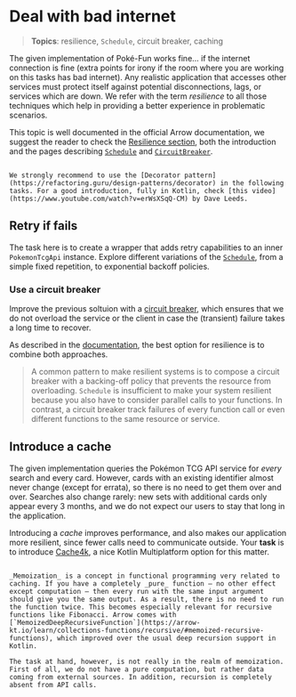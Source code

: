 # Deal with bad internet

> **Topics**: resilience, `Schedule`, circuit breaker, caching

The given implementation of Poké-Fun works fine... if the internet connection is fine (extra points for irony if the room where you are working on this tasks has bad internet). Any realistic application that accesses other services must protect itself against potential disconnections, lags, or services which are down. We refer with the term _resilience_ to all those techniques which help in providing a better experience in problematic scenarios.

This topic is well documented in the official Arrow documentation, we suggest the reader to check the [Resilience section](https://arrow-kt.io/learn/resilience/intro/), both the introduction and the pages describing [`Schedule`](https://arrow-kt.io/learn/resilience/retry-and-repeat/) and [`CircuitBreaker`](https://arrow-kt.io/learn/resilience/circuitbreaker/).

```admonish tip title="Decorator"

We strongly recommend to use the [Decorator pattern](https://refactoring.guru/design-patterns/decorator) in the following tasks. For a good introduction, fully in Kotlin, check [this video](https://www.youtube.com/watch?v=erWsXSqQ-CM) by Dave Leeds.

```

## Retry if fails

The task here is to create a wrapper that adds retry capabilities to an inner `PokemonTcgApi` instance. Explore different variations of the [`Schedule`](https://arrow-kt.io/learn/resilience/retry-and-repeat/#constructing-a-policy), from a simple fixed repetition, to exponential backoff policies.

### Use a circuit breaker

Improve the previous soltuion with a [circuit breaker](https://arrow-kt.io/learn/resilience/circuitbreaker/), which ensures that we do not overload the service or the client in case the (transient) failure takes a long time to recover.

As described in the [documentation](https://arrow-kt.io/learn/resilience/circuitbreaker/), the best option for resilience is to combine both approaches.

> A common pattern to make resilient systems is to compose a circuit breaker with a backing-off policy that prevents the resource from overloading. `Schedule` is insufficient to make your system resilient because you also have to consider parallel calls to your functions. In contrast, a circuit breaker track failures of every function call or even different functions to the same resource or service.

## Introduce a cache

The given implementation queries the Pokémon TCG API service for _every_ search and every card. However, cards with an existing identifier almost never change (except for errata), so there is no need to get them over and over. Searches also change rarely: new sets with additional cards only appear every 3 months, and we do not expect our users to stay that long in the application.

Introducing a _cache_ improves performance, and also makes our application more resilient, since fewer calls need to communicate outside. Your **task** is to introduce [Cache4k](https://reactivecircus.github.io/cache4k/), a nice Kotlin Multiplatform option for this matter.

```admonish info title="Caching and memoization"

_Memoization_ is a concept in functional programming very related to caching. If you have a completely _pure_ function — no other effect except computation — then every run with the same input argument should give you the same output. As a result, there is no need to run the function twice. This becomes especially relevant for recursive functions like Fibonacci. Arrow comes with [`MemoizedDeepRecursiveFunction`](https://arrow-kt.io/learn/collections-functions/recursive/#memoized-recursive-functions), which improved over the usual deep recursion support in Kotlin.

The task at hand, however, is not really in the realm of memoization. First of all, we do not have a pure computation, but rather data coming from external sources. In addition, recursion is completely absent from API calls.

```